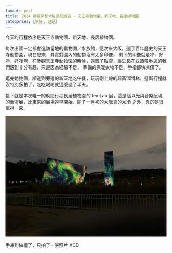 ```yaml
---
layout: post
title: 2024 寒期京都大阪家庭旅遊 - 天王寺動物園、新天地、長居植物園
categories: [家庭, 遊記]
---
```


今天的行程依序是天王寺動物園、新天地、長居植物園。

每次出國一定都會造訪當地的動物園／水族館，這次來大阪，選了百年歷史的天王寺動物園，現在想來，其實對園內的動物沒有太多印像，
剩下的印像就是冷、好冷、好冷啊，在參觀天王寺動物園的時候，還飄了點雪，讓生長在亞熱帶地區的我們感到十分有趣，只是因為經驗不足，
準備的保暖衣物不足，手指都快凍僵了。

逛完動物園，順道到旁邊的新天地吃午餐，玩玩剛上線的超高溜滑梯，逛街行程就沒特別多拍了，吃吃喝喝就這麼過了半天。

接下就是本次唯一的晚間行程長居植物園的 temLab 展，這是個以光與音樂呈現的藝術展，比東京的展場還早開始，除了一月初的大阪真的太冷
之外，真的是很值得一來。

![長居植物園 teamlab 展](/assets/2024-01/2024-01-25-osaka-teamlab.png)

手凍到快僵了，只拍了一張照片 XDD